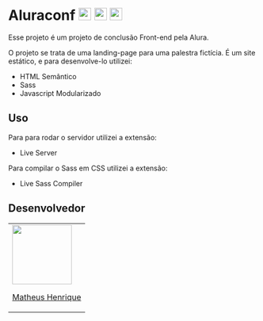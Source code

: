 # Aluraconf <img src="https://img.shields.io/badge/HTML-E34F26.svg?&style=for-the-badge&logo=html5&logoColor=white" height="25"/> <img src="https://img.shields.io/badge/Sass-CC6699.svg?&style=for-the-badge&logo=sass&logoColor=white" height="25"/> <img src="https://img.shields.io/badge/Javascript-F7DF1E.svg?&style=for-the-badge&logo=javascript&logoColor=white" height="25"/>


Esse projeto é um projeto de conclusão Front-end pela Alura.

O projeto se trata de uma landing-page para uma palestra fictícia. É um site estático, e para desenvolve-lo utilizei:

- HTML Semântico
- Sass
- Javascript Modularizado

## Uso
Para para rodar o servidor utilizei a extensão:

- Live Server

Para compilar o Sass em CSS utilizei a extensão:

- Live Sass Compiler

## Desenvolvedor
<table>
  <tr>
    <td>
      <a href="https://github.com/matheushdsbr">
      <img src="https://avatars.githubusercontent.com/u/32910717?v=4" width=120>
        <p align="center">Matheus Henrique</p>
      </a>
    </td>
</table>
